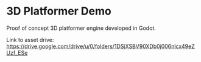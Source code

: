 # 3D Platformer Demo

Proof of concept 3D platformer engine developed in Godot.

Link to asset drive: https://drive.google.com/drive/u/0/folders/1DSjXSBV90XDb0j006nlcx49eZUzf_ESe
